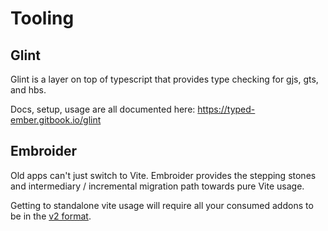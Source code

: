 # Tooling

## Glint

Glint is a layer on top of typescript that provides type checking for gjs, gts, and hbs.

Docs, setup, usage are all documented here: https://typed-ember.gitbook.io/glint

## Embroider

Old apps can't just switch to Vite. Embroider provides the stepping stones and intermediary / incremental migration path towards pure Vite usage.

Getting to standalone vite usage will require all your consumed addons to be in the [v2 format](./v2-addon/README.md).
